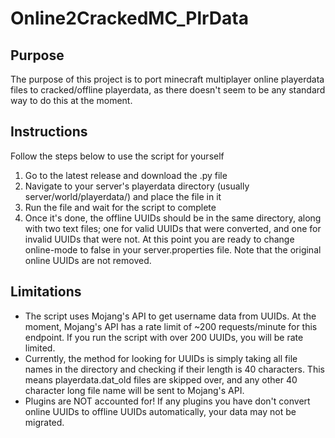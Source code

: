# Online2CrackedMC_PlrData
## Purpose
The purpose of this project is to port minecraft multiplayer online playerdata files to cracked/offline playerdata, as there doesn't seem to be any standard way to do this at the moment.
## Instructions
Follow the steps below to use the script for yourself

1. Go to the latest release and download the .py file
2. Navigate to your server's playerdata directory (usually server/world/playerdata/) and place the file in it
3. Run the file and wait for the script to complete
4. Once it's done, the offline UUIDs should be in the same directory, along with two text files; one for valid UUIDs that were converted, and one for invalid UUIDs that were not. At this point you are ready to change online-mode to false in your server.properties file. Note that the original online UUIDs are not removed.
## Limitations
- The script uses Mojang's API to get username data from UUIDs. At the moment, Mojang's API has a rate limit of ~200 requests/minute for this endpoint. If you run the script with over 200 UUIDs, you will be rate limited.
- Currently, the method for looking for UUIDs is simply taking all file names in the directory and checking if their length is 40 characters. This means playerdata.dat_old files are skipped over, and any other 40 character long file name will be sent to Mojang's API.
- Plugins are NOT accounted for! If any plugins you have don't convert online UUIDs to offline UUIDs automatically, your data may not be migrated.

